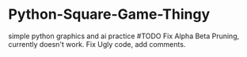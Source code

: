 # Python-Square-Game-Thingy
simple python graphics and ai practice
#TODO
Fix Alpha Beta Pruning, currently doesn't work.
Fix Ugly code, add comments.
